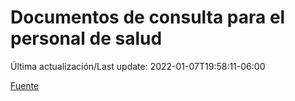 # Documentos de consulta para el personal de salud

Última actualización/Last update: 2022-01-07T19:58:11-06:00

 [Fuente](https://coronavirus.gob.mx/personal-de-salud/documentos-de-consulta/)
